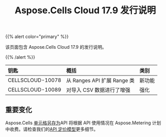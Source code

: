 ﻿---
title: Aspose.Cells Cloud 17.9 发行说明
second_title: Aspose.Cells Cloud Documen
type: docs
url: /zh/aspose-cells-cloud-17-9-release-notes/
aliases: [ /aspose-cells-for-cloud-17-9-release-notes/]
description: Aspose.Cells Cloud 支持Excel 创建、转换、合并、拆分、保护、内部对象操作等
weight: 30
---
{{% alert color="primary" %}} 

该页面包含 Aspose.Cells Cloud 17.9 的发行说明。

{{% /alert %}} 

|**钥匙**|**概括**|**类别**|
|:- |:- |:- |
|CELLSCLOUD-10078|从 Ranges API 扩展 Range 类|新功能|
|CELLSCLOUD-10089|对导入 CSV 数据进行了增强|强化|
## **重要变化**
Aspose.Cells [单元格另存为](https://apireference.aspose.cloud/cells/#!/CellsSaveAs/CellsSaveAs_PostDocumentSaveAs)API 将根据 API 使用情况在 Aspose.Metering 计划中收费。请检查我们的[API 定价模型](https://purchase.aspose.cloud/pricing)更多细节。

